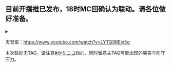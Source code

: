 ## 目前开播推已发布，18时MC回确认为联动。请各位做好准备。

<details>
  <summary></summary>
  <img src="https://img.nga.178.com/attachments/mon_202106/10/7nQ2o-e59lZtT3cSg5-hw.png"></img>
  <img src="https://img.nga.178.com/attachments/mon_202106/10/7nQ2o-13ioZaT1kS7k-77.png"></img>
</details>

天音窗：https://www.youtube.com/watch?v=LYTQ9REin5g

本次联动无TAG，请注意[#かなココ](https://twitter.com/search?q=%23%E3%81%8B%E3%81%AA%E3%82%B3%E3%82%B3)动向，同时留意主TAG可能出现的哭丧与防守压力。